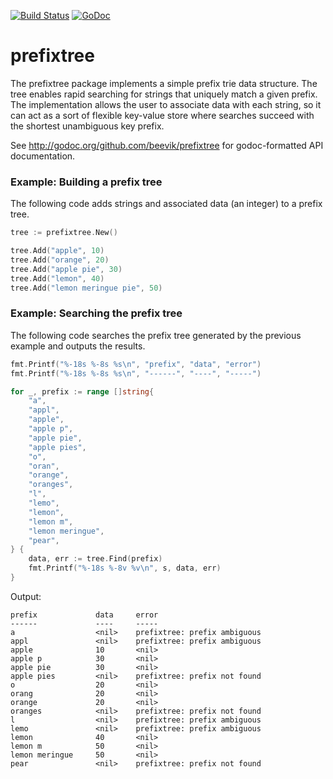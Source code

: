 [![Build Status](https://travis-ci.org/beevik/prefixtree.svg?branch=master)](https://travis-ci.org/beevik/prefixtree)
[![GoDoc](https://godoc.org/github.com/beevik/prefixtree?status.svg)](https://godoc.org/github.com/beevik/prefixtree)

prefixtree
==========

The prefixtree package implements a simple prefix trie data structure.
The tree enables rapid searching for strings that uniquely match a given
prefix. The implementation allows the user to associate data with each
string, so it can act as a sort of flexible key-value store where
searches succeed with the shortest unambiguous key prefix.

See http://godoc.org/github.com/beevik/prefixtree for godoc-formatted API
documentation.

### Example: Building a prefix tree

The following code adds strings and associated data (an integer) to
a prefix tree.

```go
tree := prefixtree.New()

tree.Add("apple", 10)
tree.Add("orange", 20)
tree.Add("apple pie", 30)
tree.Add("lemon", 40)
tree.Add("lemon meringue pie", 50)
```

### Example: Searching the prefix tree

The following code searches the prefix tree generated by the
previous example and outputs the results.

```go
fmt.Printf("%-18s %-8s %s\n", "prefix", "data", "error")
fmt.Printf("%-18s %-8s %s\n", "------", "----", "-----")

for _, prefix := range []string{
    "a",
    "appl",
    "apple",
    "apple p",
    "apple pie",
    "apple pies",
    "o",
    "oran",
    "orange",
    "oranges",
    "l",
    "lemo",
    "lemon",
    "lemon m",
    "lemon meringue",
    "pear",
} {
    data, err := tree.Find(prefix)
    fmt.Printf("%-18s %-8v %v\n", s, data, err)
}
```

Output:
```
prefix             data     error
------             ----     -----
a                  <nil>    prefixtree: prefix ambiguous
appl               <nil>    prefixtree: prefix ambiguous
apple              10       <nil>
apple p            30       <nil>
apple pie          30       <nil>
apple pies         <nil>    prefixtree: prefix not found
o                  20       <nil>
orang              20       <nil>
orange             20       <nil>
oranges            <nil>    prefixtree: prefix not found
l                  <nil>    prefixtree: prefix ambiguous
lemo               <nil>    prefixtree: prefix ambiguous
lemon              40       <nil>
lemon m            50       <nil>
lemon meringue     50       <nil>
pear               <nil>    prefixtree: prefix not found
```
